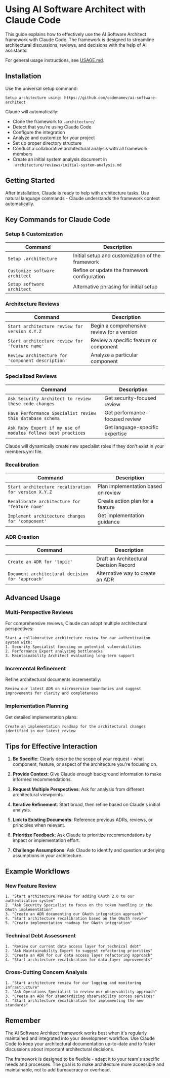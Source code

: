 # Using AI Software Architect with Claude Code

This guide explains how to effectively use the AI Software Architect framework with Claude Code. The framework is designed to streamline architectural discussions, reviews, and decisions with the help of AI assistants.

For general usage instructions, see [USAGE.md](USAGE.md).

## Installation

Use the universal setup command:

```
Setup architecture using: https://github.com/codenamev/ai-software-architect
```

Claude will automatically:
- Clone the framework to `.architecture/`
- Detect that you're using Claude Code
- Configure the integration
- Analyze and customize for your project
- Set up proper directory structure
- Conduct a collaborative architectural analysis with all framework members
- Create an initial system analysis document in `.architecture/reviews/initial-system-analysis.md`

## Getting Started

After installation, Claude is ready to help with architecture tasks. Use natural language commands - Claude understands the framework context automatically.

## Key Commands for Claude Code

### Setup & Customization

| Command | Description |
|---------|-------------|
| `Setup .architecture` | Initial setup and customization of the framework |
| `Customize software architect` | Refine or update the framework configuration |
| `Setup software architect` | Alternative phrasing for initial setup |

### Architecture Reviews

| Command | Description |
|---------|-------------|
| `Start architecture review for version X.Y.Z` | Begin a comprehensive review for a version |
| `Start architecture review for 'feature name'` | Review a specific feature or component |
| `Review architecture for 'component description'` | Analyze a particular component |

### Specialized Reviews

| Command | Description |
|---------|-------------|
| `Ask Security Architect to review these code changes` | Get security-focused review |
| `Have Performance Specialist review this database schema` | Get performance-focused review |
| `Ask Ruby Expert if my use of modules follows best practices` | Get language-specific expertise |

Claude will dynamically create new specialist roles if they don't exist in your members.yml file.

### Recalibration

| Command | Description |
|---------|-------------|
| `Start architecture recalibration for version X.Y.Z` | Plan implementation based on review |
| `Recalibrate architecture for 'feature name'` | Create action plan for a feature |
| `Implement architecture changes for 'component'` | Get implementation guidance |

### ADR Creation

| Command | Description |
|---------|-------------|
| `Create an ADR for 'topic'` | Draft an Architectural Decision Record |
| `Document architectural decision for 'approach'` | Alternative way to create an ADR |

## Advanced Usage

### Multi-Perspective Reviews

For comprehensive reviews, Claude can adopt multiple architectural perspectives:

```
Start a collaborative architecture review for our authentication system with:
1. Security Specialist focusing on potential vulnerabilities
2. Performance Expert analyzing bottlenecks
3. Maintainability Architect evaluating long-term support
```

### Incremental Refinement

Refine architectural documents incrementally:

```
Review our latest ADR on microservice boundaries and suggest improvements for clarity and completeness
```

### Implementation Planning

Get detailed implementation plans:

```
Create an implementation roadmap for the architectural changes identified in our latest review
```

## Tips for Effective Interaction

1. **Be Specific**: Clearly describe the scope of your request - what component, feature, or aspect of the architecture you're focusing on.

2. **Provide Context**: Give Claude enough background information to make informed recommendations.

3. **Request Multiple Perspectives**: Ask for analysis from different architectural viewpoints.

4. **Iterative Refinement**: Start broad, then refine based on Claude's initial analysis.

5. **Link to Existing Documents**: Reference previous ADRs, reviews, or principles when relevant.

6. **Prioritize Feedback**: Ask Claude to prioritize recommendations by impact or implementation effort.

7. **Challenge Assumptions**: Ask Claude to identify and question underlying assumptions in your architecture.

## Example Workflows

### New Feature Review

```
1. "Start architecture review for adding OAuth 2.0 to our authentication system"
2. "Ask Security Specialist to focus on the token handling in the OAuth implementation"
3. "Create an ADR documenting our OAuth integration approach"
4. "Start architecture recalibration based on the OAuth review"
5. "Create implementation roadmap for OAuth integration"
```

### Technical Debt Assessment

```
1. "Review our current data access layer for technical debt"
2. "Ask Maintainability Expert to suggest refactoring priorities"
3. "Create an ADR for our data access layer refactoring approach"
4. "Start architecture recalibration for data layer improvements"
```

### Cross-Cutting Concern Analysis

```
1. "Start architecture review for our logging and monitoring infrastructure"
2. "Ask Operations Specialist to review our observability approach"
3. "Create an ADR for standardizing observability across services"
4. "Start architecture recalibration for implementing the new standards"
```

## Remember

The AI Software Architect framework works best when it's regularly maintained and integrated into your development workflow. Use Claude Code to keep your architectural documentation up-to-date and to foster discussions about important architectural decisions.

The framework is designed to be flexible - adapt it to your team's specific needs and processes. The goal is to make architecture more accessible and maintainable, not to add bureaucracy or overhead.
